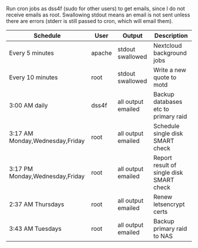 Run cron jobs as dss4f (sudo for other users) to get emails, since I do not receive emails as root. Swallowing stdout means an email is not sent unless there are errors (stderr is still passed to cron, which will email them).

| Schedule | User | Output | Description |
| -------- | ---- | -------| ----------- |
| Every 5 minutes | apache | stdout swallowed | Nextcloud background jobs |
| Every 10 minutes | root | stdout swallowed | Write a new quote to motd |
| 3:00 AM daily | dss4f | all output emailed | Backup databases etc to primary raid |
| 3:17 AM Monday,Wednesday,Friday | root | all output emailed | Schedule single disk SMART check |
| 3:17 PM Monday,Wednesday,Friday | root | all output emailed | Report result of single disk SMART check |
| 2:37 AM Thursdays | root | all output emailed | Renew letsencrypt certs |
| 3:43 AM Tuesdays | root | all output emailed | Backup primary raid to NAS |

